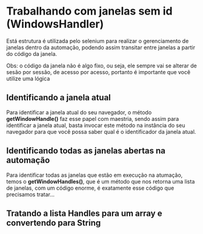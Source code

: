 # Trabalhando com janelas sem id (WindowsHandler)

Está estrutura é utilizada pelo selenium para realizar o gerenciamento de janelas dentro da automação, podendo assim transitar entre janelas a partir do código da janela.

Obs: o código da janela não é algo fixo, ou seja, ele sempre vai se alterar de sesão por sessão, de acesso por acesso, portanto é importante que você utilize uma lógica 

## Identificando a janela atual

Para identificar a janela atual do seu navegador, o método **getWindowHandle()** faz esse papel com maestria, sendo assim para identificar a janela atual, basta invocar este método na instância do seu navegador para que você possa saber qual é o identificador da janela atual.

## Identificando todas as janelas abertas na automação

Para identificar todas as janelas que estão em execução na atumação, temos o **getWindowHandles()**, que é um método que nos retorna uma lista de  janelas, com um código enorme, é exatamente esse código que precisamos tratar...

## Tratando a lista Handles para um array e convertendo para String

